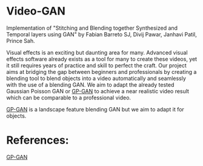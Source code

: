 # Video-GAN
Implementation of "Stitching and Blending together Synthesized and Temporal layers using GAN" by Fabian Barreto SJ, Divij Pawar, Janhavi Patil, Prince Sah.

Visual effects is an exciting but daunting area for many. Advanced visual effects software already exists as a tool for many to create these videos, yet it still requires years of practice and skill to perfect the craft. Our project aims at bridging the gap between beginners and professionals by creating a blending tool to blend objects into a video automatically and seamlessly with the use of a blending GAN. We aim to adapt the already tested Gaussian Poisson GAN or [GP-GAN](https://github.com/wuhuikai/GP-GAN) to achieve a near realistic video result which can be comparable to a professional video. 

[GP-GAN](https://github.com/wuhuikai/GP-GAN) is a landscape feature blending GAN but we aim to adapt it for objects. 

# References:
[GP-GAN](https://github.com/wuhuikai/GP-GAN)
